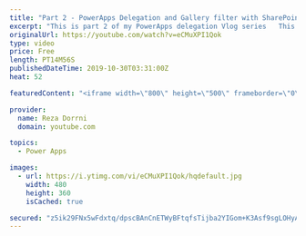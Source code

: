 ```yaml
---
title: "Part 2 - PowerApps Delegation and Gallery filter with SharePoint Date column"
excerpt: "This is part 2 of my PowerApps delegation Vlog series   This video will walk through the concept of Delegation in PowerApps with respect to SharePoint Date columns  Part 1 - What is delegation in PowerApps?  https://www.youtube.com/watch?v=gwiErbYtRdA  Part 3 - Delegation with Choice, Lookup & Yes/No"
originalUrl: https://youtube.com/watch?v=eCMuXPI1Qok
type: video
price: Free
length: PT14M56S
publishedDateTime: 2019-10-30T03:31:00Z
heat: 52

featuredContent: "<iframe width=\"800\" height=\"500\" frameborder=\"0\" src=\"https://www.youtube.com/embed/eCMuXPI1Qok\" allow=\"accelerometer; autoplay; encrypted-media; gyroscope; picture-in-picture\" allowfullscreen></iframe>"

provider:
  name: Reza Dorrni
  domain: youtube.com

topics:
  - Power Apps

images:
  - url: https://i.ytimg.com/vi/eCMuXPI1Qok/hqdefault.jpg
    width: 480
    height: 360
    isCached: true

secured: "z5ik29FNx5wFdxtq/dpscBAnCnETWyBFtqfsTijba2YIGom+K3Asf9sgLOHyALfxUUNL5/wdzSlZ/P2mC51JYLPS19zecClpEjiKEKAjwFCzhch8kIgcgPJlcEMR5uDN5sm2STwsSvilTRyA64GbN/XLR1VtWHqWrj7hYpeCI7PXZINWfFoeTTq/O9VS/bKAy7pHx4Neu9aiYcqejWR/yJjzwb8w6MLYniLB8KznTe8W46/6/0miRVxB4xuMjuPdxxp8sziI9Vnq1LfSl6payiD6toZ2Na+ZabeGBBZARIP5Y67NZi4ThQWIN7bvYPZyG4vh2Io67ujwc62H9p+8X4+3UvfaBW0FR1zuehbyxnz1WI/6hCb88FraeVPH/+2sVq88qExE9wNwf9GAJIPRPw==;Bvj+3JeomzckaPcIxh0OTg=="
---
```


